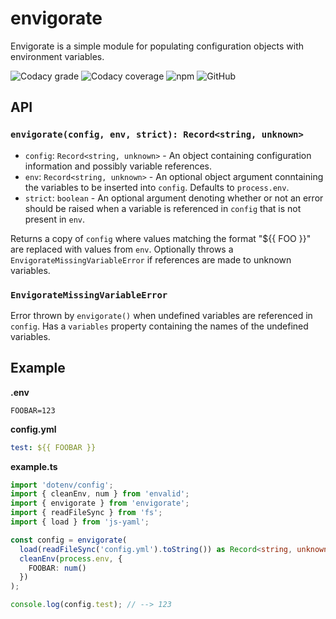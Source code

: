 # envigorate

Envigorate is a simple module for populating configuration objects with environment variables.

![Codacy grade](https://img.shields.io/codacy/grade/4b5318840ff04cd280aecee02a0052f1?style=plastic) ![Codacy coverage](https://img.shields.io/codacy/coverage/4b5318840ff04cd280aecee02a0052f1?style=plastic) ![npm](https://img.shields.io/npm/v/envigorate?style=plastic) ![GitHub](https://img.shields.io/github/license/cadpnq/envigorate?style=plastic)

## API

### `envigorate(config, env, strict): Record<string, unknown>`

- `config`: `Record<string, unknown>` - An object containing configuration information and possibly variable references.
- `env`: `Record<string, unknown>` - An optional object argument conntaining the variables to be inserted into `config`. Defaults to `process.env`.
- `strict`: `boolean` - An optional argument denoting whether or not an error should be raised when a variable is referenced in `config` that is not present in `env`.

Returns a copy of `config` where values matching the format "${{ FOO }}" are replaced with values from `env`. Optionally throws a `EnvigorateMissingVariableError` if references are made to unknown variables.

### `EnvigorateMissingVariableError`

Error thrown by `envigorate()` when undefined variables are referenced in `config`. Has a `variables` property containing the names of the undefined variables.

## Example

**.env**

```
FOOBAR=123
```

**config.yml**

```yaml
test: ${{ FOOBAR }}
```

**example.ts**

```ts
import 'dotenv/config';
import { cleanEnv, num } from 'envalid';
import { envigorate } from 'envigorate';
import { readFileSync } from 'fs';
import { load } from 'js-yaml';

const config = envigorate(
  load(readFileSync('config.yml').toString()) as Record<string, unknown>,
  cleanEnv(process.env, {
    FOOBAR: num()
  })
);

console.log(config.test); // --> 123
```
